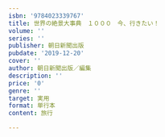 ```yaml
---
isbn: '9784023339767'
title: 世界の絶景大事典　１０００　今、行きたい！
volume: ''
series: ''
publisher: 朝日新聞出版
pubdate: '2019-12-20'
cover: ''
author: 朝日新聞出版／編集
description: ''
price: '0'
genre: ''
target: 実用
format: 単行本
content: 旅行

---
```

